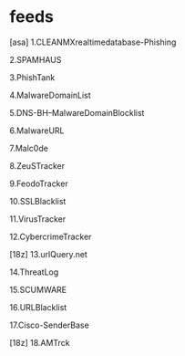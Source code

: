 # feeds

[asa] 1.CLEANMXrealtimedatabase-Phishing

2.SPAMHAUS

3.PhishTank

4.MalwareDomainList

5.DNS-BH–MalwareDomainBlocklist

6.MalwareURL

7.Malc0de

8.ZeuSTracker

9.FeodoTracker

10.SSLBlacklist

11.VirusTracker

12.CybercrimeTracker

[18z] 13.urlQuery.net 

14.ThreatLog

15.SCUMWARE

16.URLBlacklist

17.Cisco-SenderBase

[18z] 18.AMTrck

